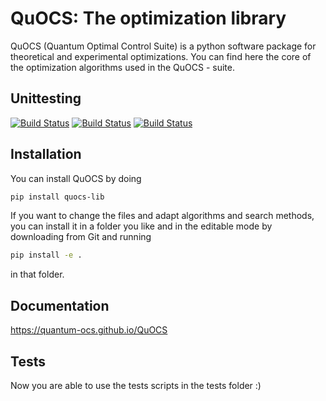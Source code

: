 # QuOCS: The optimization library
QuOCS (Quantum Optimal Control Suite) is a python software package for theoretical and experimental optimizations.
You can find here the core of the optimization algorithms used in the QuOCS - suite.

## Unittesting

[![Build Status](https://github.com/Quantum-OCS/QuOCS/actions/workflows/unit_testing_linux.yml/badge.svg)](https://github.com/Quantum-OCS/QuOCS/actions)
[![Build Status](https://github.com/Quantum-OCS/QuOCS/actions/workflows/unit_testing_windows.yml/badge.svg)](https://github.com/Quantum-OCS/QuOCS/actions)
[![Build Status](https://github.com/Quantum-OCS/QuOCS/actions/workflows/python_publish_PyPI.yml/badge.svg)](https://github.com/Quantum-OCS/QuOCS/actions)

## Installation

You can install QuOCS by doing

~~~bash
pip install quocs-lib
~~~

If you want to change the files and adapt algorithms and search methods, you can install it in a folder you like and in the editable mode by downloading from Git and running

~~~bash
pip install -e .
~~~

in that folder.


## Documentation 
https://quantum-ocs.github.io/QuOCS


## Tests
Now you are able to use the tests scripts in the tests folder :)


